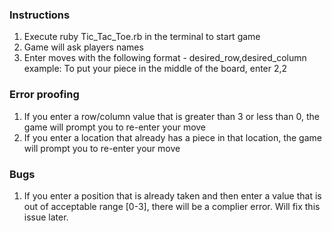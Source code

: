### Instructions
1. Execute ruby Tic_Tac_Toe.rb in the terminal to start game 
2. Game will ask players names 
3. Enter moves with the following format - desired_row,desired_column
    example: To put your piece in the middle of the board, enter 2,2
### Error proofing
1. If you enter a row/column value that is greater than 3 or less than 0, the game will prompt you to re-enter your move
2. If you enter a location that already has a piece in that location, the game will prompt you to re-enter your move 
### Bugs
1. If you enter a position that is already taken and then enter a value that is out of acceptable range [0-3], there will be a complier error. 
    Will fix this issue later.
